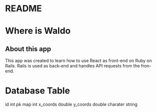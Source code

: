 # README

# Where is Waldo

## About this app

This app was created to learn how to use React as front-end on Ruby on Rails. 
Rails is used as back-end and handles API requests from the fron-end.

# Database Table

id int pk
map int
x_coords double
y_coords double
charater string
